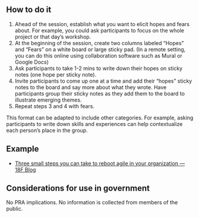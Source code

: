## How to do it

  1. Ahead of the session, establish what you want to elicit hopes and fears about. For example, you could ask participants to focus on the whole project or that day’s workshop.
  2. At the beginning of the session, create two columns labeled “Hopes” and “Fears” on a white board or large sticky pad.
(In a remote setting, you can do this online using collaboration software such as Mural or Google Docs)
  3. Ask participants to take 1-2 mins to write down their hopes on sticky notes (one hope per sticky note).
  4. Invite participants to come up one at a time and add their “hopes” sticky notes to the board and say more about what they wrote. Have participants group their sticky notes as they add them to the board to illustrate emerging themes.
  5. Repeat steps 3 and 4 with fears.

This format can be adapted to include other categories. For example, asking participants to write down skills and experiences can help contextualize each person’s place in the group.

<section class="method--section method--section--18f-example" markdown="1" >

## Example

- [Three small steps you can take to reboot agile in your organization — 18F Blog](https://18f.gsa.gov/2016/10/25/three-small-steps-you-can-take-to-reboot-agile-in-your-organization/)

</section>


<section class="method--section method--section--government-considerations" markdown="1" >

## Considerations for use in government

No PRA implications. No information is collected from members of the public.
</section>
